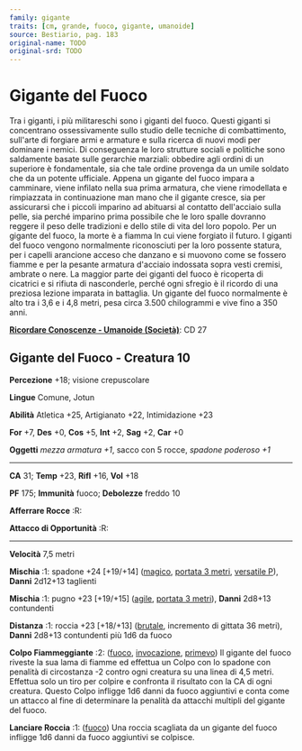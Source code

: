 ```yaml
---
family: gigante
traits: [cm, grande, fuoco, gigante, umanoide]
source: Bestiario, pag. 183
original-name: TODO
original-srd: TODO
---
```


# Gigante del Fuoco

Tra i giganti, i più militareschi sono i giganti del fuoco. Questi giganti si
concentrano ossessivamente sullo studio delle tecniche di combattimento,
sull'arte di forgiare armi e armature e sulla ricerca di nuovi modi per dominare
i nemici. Di conseguenza le loro strutture sociali e politiche sono saldamente
basate sulle gerarchie marziali: obbedire agli ordini di un superiore è
fondamentale, sia che tale ordine provenga da un umile soldato che da un potente
ufficiale. Appena un gigante del fuoco impara a camminare, viene infilato nella
sua prima armatura, che viene rimodellata e rimpiazzata in continuazione man
mano che il gigante cresce, sia per assicurarsi che i piccoli imparino ad
abituarsi al contatto dell'acciaio sulla pelle, sia perché imparino prima
possibile che le loro spalle dovranno reggere il peso delle tradizioni e dello
stile di vita del loro popolo. Per un gigante del fuoco, la morte è a fiamma ln
cui viene forgiato il futuro. I giganti del fuoco vengono normalmente
riconosciuti per la loro possente statura, per i capelli arancione acceso che
danzano e si muovono come se fossero fiamme e per la pesante armatura d'acciaio
indossata sopra vesti cremisi, ambrate o nere. La maggior parte dei giganti del
fuoco è ricoperta di cicatrici e si rifiuta di nasconderle, perché ogni sfregio
è il ricordo di una preziosa lezione imparata in battaglia. Un gigante del fuoco
normalmente è alto tra i 3,6 e i 4,8 metri, pesa circa 3.500 chilogrammi e vive
fino a 350 anni.

**[Ricordare Conoscenze - Umanoide (Società)](/azioni/ricordare-conoscenze)**:
CD 27

## Gigante del Fuoco - Creatura 10

**Percezione** +18; visione crepuscolare

**Lingue** Comune, Jotun

**Abilità** Atletica +25, Artigianato +22, Intimidazione +23

**For** +7, **Des** +0, **Cos** +5, **Int** +2, **Sag** +2, **Car** +0

**Oggetti** _mezza armatura +1_, sacco con 5 rocce, _spadone poderoso +1_

---

**CA** 31; **Temp** +23, **Rifl** +16, **Vol** +18

**PF** 175; **Immunità** fuoco; **Debolezze** freddo 10

**Afferrare Rocce** :R:

**Attacco di Opportunità** :R:

---

**Velocità** 7,5 metri

**Mischia** :1: spadone +24 \[+19/+14] ([magico](/tratti/magico),
[portata 3 metri](/tratti/portata), [versatile P](/tratti/versatile)), **Danni**
2d12+13 taglienti

**Mischia** :1: pugno +23 \[+19/+15] ([agile](/tratti/agile),
[portata 3 metri](/tratti/portata)), **Danni** 2d8+13 contundenti

**Distanza** :1: roccia +23 \[+18/+13] ([brutale](/tratti/brutale), incremento
di gittata 36 metri), **Danni** 2d8+13 contundenti più 1d6 da fuoco

**Colpo Fiammeggiante** :2: ([fuoco](/tratti/fuoco),
[invocazione](/tratti/invocazione), [primevo](/tratti/primevo)) Il gigante del
fuoco riveste la sua lama di fiamme ed effettua un Colpo con lo spadone con
penalità di circostanza -2 contro ogni creatura su una linea di 4,5 metri.
Effettua solo un tiro per colpire e confronta il risultato con la CA di ogni
creatura. Questo Colpo infligge 1d6 danni da fuoco aggiuntivi e conta come un
attacco al fine di determinare la penalità da attacchi multipli del gigante del
fuoco.

**Lanciare Roccia** :1: ([fuoco](/tratti/fuoco)) Una roccia scagliata da un
gigante del fuoco infligge 1d6 danni da fuoco aggiuntivi se colpisce.
